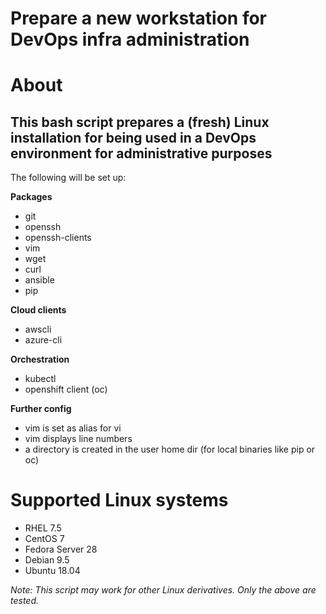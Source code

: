 # Prepare a new workstation for DevOps infra administration

# About
## This bash script prepares a (fresh) Linux installation for being used in a DevOps environment for administrative purposes
The following will be set up:

__Packages__
- git
- openssh
- openssh-clients
- vim
- wget
- curl
- ansible
- pip

__Cloud clients__
- awscli
- azure-cli

__Orchestration__
- kubectl
- openshift client (oc)

__Further config__
- vim is set as alias for vi
- vim displays line numbers
- a directory is created in the user home dir (for local binaries like pip or oc)


# Supported Linux systems
- RHEL 7.5
- CentOS 7
- Fedora Server 28
- Debian 9.5
- Ubuntu 18.04

*Note: This script may work for other Linux derivatives. Only the above are tested.*
